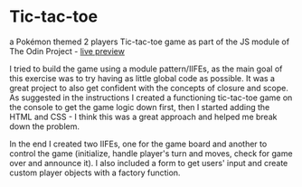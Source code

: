 # Tic-tac-toe

a Pokémon themed 2 players Tic-tac-toe game as part of the JS module of The Odin Project - [live preview](https://sarav929.github.io/tic-tac-toe/)  

I tried to build the game using a module pattern/IIFEs, as the main goal of this exercise was to try having as little global code as possible. It was a great project to also get confident with the concepts of closure and scope. As suggested in the instructions I created a functioning tic-tac-toe game on the console to get the game logic down first, then I started adding the HTML and CSS - I think this was a great approach and helped me break down the problem. 

In the end I created two IIFEs, one for the game board and another to control the game (initialize, handle player's turn and moves, check for game over and announce it). I also included a form to get users' input and create custom player objects with a factory function. 
